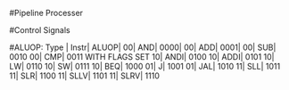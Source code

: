 #Pipeline Processer

#Control Signals

#ALUOP:
Type | Instr| ALUOP|
00| AND| 0000|
00| ADD| 0001|
00| SUB| 0010 
00| CMP| 0011 WITH FLAGS SET
10| ANDI| 0100
10| ADDI| 0101
10| LW| 0110
10| SW| 0111
10| BEQ| 1000
01| J| 1001
01| JAL| 1010
11| SLL| 1011
11| SLR| 1100
11| SLLV| 1101
11| SLRV| 1110